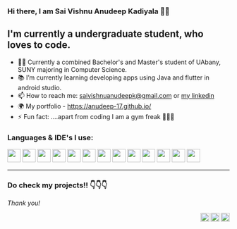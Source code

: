 ### Hi there, I am Sai Vishnu Anudeep Kadiyala 👋👋
 
## I'm currently a undergraduate student, who loves to code.

- 👨‍🎓 Currently a combined Bachelor's and Master's student of UAbany, SUNY majoring in Computer Science.
- 📚 I’m currently learning developing apps using Java and flutter in android studio. 
- 📫 How to reach me: saivishnuanudeepk@gmail.com or <a href="https://www.linkedin.com/in/saivishnuanudeepkadiyala/">my linkedin</a>
- 🌍 My portfolio - https://anudeep-17.github.io/
- ⚡ Fun fact: ....apart from coding I am a gym freak 🏋️‍♂️😁


### Languages & IDE's I use:

<img src="https://img.icons8.com/color/48/000000/java-coffee-cup-logo--v2.png" width="30px"/> <img src="https://img.icons8.com/color/48/000000/flutter.png" width="30px"/> <img src="https://img.icons8.com/color/48/000000/c-programming.png" width="30px"/> <img src="https://img.icons8.com/color/48/000000/python--v1.png" width="30px"/> <img src="https://img.icons8.com/color/48/000000/html-5.png" width="30px"/> <img src="https://img.icons8.com/color/48/000000/css3.png" width="30px"/> <img src="https://img.icons8.com/color/48/000000/javascript--v1.png" width="30px"/> <img src="https://img.icons8.com/color/48/000000/android-studio--v2.png" width="30px"/> <img src="https://img.icons8.com/office/40/000000/java-eclipse.png" width="30px"/> <img src="https://img.icons8.com/color/48/000000/visual-studio-code-2019.png" width="30px"/> <img src="http://www.itzgeek.com/wp-content/uploads/2012/02/NetBeans-Logo.png" width="30px"/> <img src="https://img.icons8.com/color/48/000000/mysql-logo.png" width="30px"/> <img src="https://img.icons8.com/color/48/000000/git.png" width="30px"/>

---

### Do check my projects!! 👇👇👇 
*Thank you!* 






<a href="https://www.instagram.com/anudeep.7/"><img align="right" src="https://img.icons8.com/color/48/000000/instagram-new--v1.png" width = "20px"/></a>
<a href="https://www.linkedin.com/in/saivishnuanudeepkadiyala/"><img align="right" src="https://img.icons8.com/color/48/000000/linkedin.png" width ="20px"/></a>
<a href="https://anudeep-17.github.io/"><img align="right" src="https://img.icons8.com/fluency/48/000000/domain.png" width="20px"/></a>
